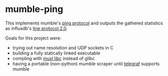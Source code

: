 # mumble-ping

This implements mumble's
[ping protocol](https://wiki.mumble.info/wiki/Protocol)
and outputs the gathered statistics as influxdb's 
[line protocol 2.0](https://docs.influxdata.com/influxdb/v2.0/reference/syntax/line-protocol/).

Goals for this project were:
  - trying out name resolution and UDP sockets in C
  - building a fully statically linked executable
  - compling with [musl libc](https://musl.libc.org) instead of glibc
  - having a portable (non-python) mumble scraper until [telegraf](https://github.com/influxdata/telegraf) supports mumble

